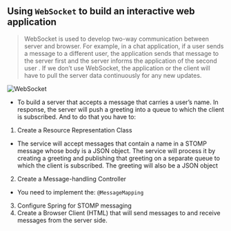 ## Using `WebSocket` to build an interactive web application

> WebSocket is used to develop two-way communication between server and browser. For example, in a chat application, if a user sends a message to a different user, the application sends that message to the server first and the server informs the application of the second user . If we don’t use WebSocket, the application or the client will have to pull the server data continuously for any new updates.


![WebSocket](https://th.bing.com/th/id/R.0f7207fd6853090a7544aad83c2573ff?rik=j3U6l3bQeVS3HQ&riu=http%3a%2f%2fjavasampleapproach.com%2fwp-content%2fuploads%2f2017%2f06%2fspring-websocket-architecture-new-ws.png&ehk=vWSqCCJaAuWVPH1yMyZn%2bo%2f9TPWZYfj32xCA7EtkpSM%3d&risl=&pid=ImgRaw&r=0)

- To build a server that accepts a message that carries a user’s name. In response, the server will push a greeting into a queue to which the client is subscribed. And to do that you have to:
1. Create a Resource Representation Class
- The service will accept messages that contain a name in a STOMP message whose body is a JSON object. The service will process it by creating a greeting and publishing that greeting on a separate queue to which the client is subscribed. The greeting will also be a JSON object

2. Create a Message-handling Controller
- You need to implement the: `@MessageMapping`

3. Configure Spring for STOMP messaging
4. Create a Browser Client (HTML) that will send messages to and receive messages from the server side.
